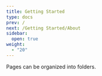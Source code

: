 ```yaml
---
title: Getting Started
type: docs
prev: /
next: /Getting Started/About
sidebar:
  open: true
weight:
  - "20"
---
```


Pages can be organized into folders.
